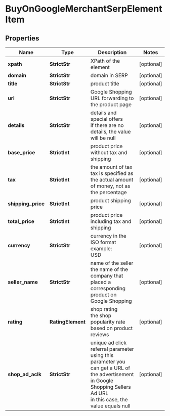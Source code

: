 # BuyOnGoogleMerchantSerpElementItem


## Properties

| Name | Type | Description | Notes |
|------------ | ------------- | ------------- | -------------|
**xpath** | **StrictStr** | XPath of the element |[optional]|
**domain** | **StrictStr** | domain in SERP |[optional]|
**title** | **StrictStr** | product title |[optional]|
**url** | **StrictStr** | Google Shopping URL forwarding to the product page |[optional]|
**details** | **StrictStr** | details and special offers<br>if there are no details, the value will be null |[optional]|
**base_price** | **StrictInt** | product price without tax and shipping |[optional]|
**tax** | **StrictInt** | the amount of tax<br>tax is specified as the actual amount of money, not as the percentage |[optional]|
**shipping_price** | **StrictInt** | product shipping price |[optional]|
**total_price** | **StrictInt** | product price including tax and shipping |[optional]|
**currency** | **StrictStr** | currency in the ISO format<br>example:<br>USD |[optional]|
**seller_name** | **StrictStr** | name of the seller<br>the name of the company that placed a corresponding product on Google Shopping |[optional]|
**rating** | **RatingElement** | shop rating<br>the shop popularity rate based on product reviews |[optional]|
**shop_ad_aclk** | **StrictStr** | unique ad click referral parameter<br>using this parameter you can get a URL of the advertisement in Google Shopping Sellers Ad URL<br>in this case, the value equals null |[optional]|